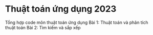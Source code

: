 # Thuật toán ứng dụng 2023
Tổng hợp code môn thuật toán ứng dụng
Bài 1: Thuật toán và phân tích thuật toán
Bài 2: Tìm kiếm và sắp xếp
